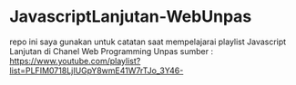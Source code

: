 # JavascriptLanjutan-WebUnpas

repo ini saya gunakan untuk catatan saat mempelajarai playlist Javascript Lanjutan di Chanel Web Programming Unpas
sumber : https://www.youtube.com/playlist?list=PLFIM0718LjIUGpY8wmE41W7rTJo_3Y46-

